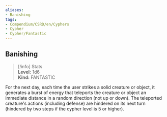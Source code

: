```yaml
---
aliases:
- Banishing
tags:
- Compendium/CSRD/en/Cyphers
- Cypher
- Cypher/Fantastic
---
```


  
## Banishing  
>[!info] Stats  
> **Level:** 1d6  
> **Kind:** FANTASTIC
  
For the next day, each time the user strikes a solid creature or object, it generates a burst of energy that teleports the creature or object an immediate distance in a random direction (not up or down). The teleported creature's actions (including defense) are hindered on its next turn (hindered by two steps if the cypher level is 5 or higher).